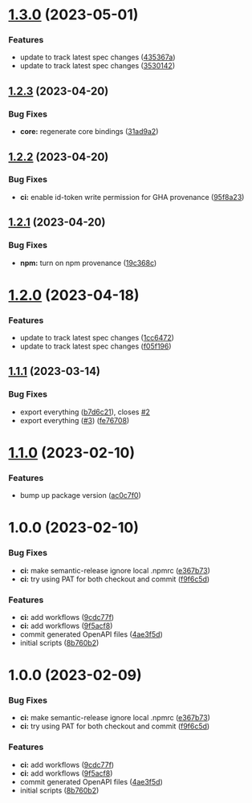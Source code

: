 # [1.3.0](https://github.com/paambaati/neon-js-sdk/compare/v1.2.3...v1.3.0) (2023-05-01)


### Features

* update to track latest spec changes ([435367a](https://github.com/paambaati/neon-js-sdk/commit/435367a91bbc056f60e41e011cd5eaa9f748df8e))
* update to track latest spec changes ([3530142](https://github.com/paambaati/neon-js-sdk/commit/35301428daa4548f6d599b944fa3ef91cb450674))

## [1.2.3](https://github.com/paambaati/neon-js-sdk/compare/v1.2.2...v1.2.3) (2023-04-20)


### Bug Fixes

* **core:** regenerate core bindings ([31ad9a2](https://github.com/paambaati/neon-js-sdk/commit/31ad9a24cb489de55ef03393dc4c0d269186bf35))

## [1.2.2](https://github.com/paambaati/neon-js-sdk/compare/v1.2.1...v1.2.2) (2023-04-20)


### Bug Fixes

* **ci:** enable id-token write permission for GHA provenance ([95f8a23](https://github.com/paambaati/neon-js-sdk/commit/95f8a236ff5ed50d17550aea719c0d0ad4b03da5))

## [1.2.1](https://github.com/paambaati/neon-js-sdk/compare/v1.2.0...v1.2.1) (2023-04-20)


### Bug Fixes

* **npm:** turn on npm provenance ([19c368c](https://github.com/paambaati/neon-js-sdk/commit/19c368c974faadc62dd183b98f5f71fd16da1ce6))

# [1.2.0](https://github.com/paambaati/neon-js-sdk/compare/v1.1.1...v1.2.0) (2023-04-18)


### Features

* update to track latest spec changes ([1cc6472](https://github.com/paambaati/neon-js-sdk/commit/1cc6472573ca36c774888f708e00736050e194fc))
* update to track latest spec changes ([f05f196](https://github.com/paambaati/neon-js-sdk/commit/f05f196276a7c1e5acbd310c086a1969ec410182))

## [1.1.1](https://github.com/paambaati/neon-js-sdk/compare/v1.1.0...v1.1.1) (2023-03-14)


### Bug Fixes

* export everything ([b7d6c21](https://github.com/paambaati/neon-js-sdk/commit/b7d6c21b3abe37119509ed75d4bb2fd439bfa404)), closes [#2](https://github.com/paambaati/neon-js-sdk/issues/2)
* export everything ([#3](https://github.com/paambaati/neon-js-sdk/issues/3)) ([fe76708](https://github.com/paambaati/neon-js-sdk/commit/fe76708ad6c7dc5a72f7b09be88f8e1e201a66d7))

# [1.1.0](https://github.com/paambaati/neon-js-sdk/compare/v1.0.0...v1.1.0) (2023-02-10)


### Features

* bump up package version ([ac0c7f0](https://github.com/paambaati/neon-js-sdk/commit/ac0c7f065beb6420158cf4b7586d0bb464c4e599))

# 1.0.0 (2023-02-10)


### Bug Fixes

* **ci:** make semantic-release ignore local .npmrc ([e367b73](https://github.com/paambaati/neon-js-sdk/commit/e367b73f1123a752999341cb9db3bb28d8921aa3))
* **ci:** try using PAT for both checkout and commit ([f9f6c5d](https://github.com/paambaati/neon-js-sdk/commit/f9f6c5d64d3c0276132a4cdba12836a9e351b74d))


### Features

* **ci:** add workflows ([9cdc77f](https://github.com/paambaati/neon-js-sdk/commit/9cdc77f4ff9e5b5c6dd7602db440d3105fd33fc9))
* **ci:** add workflows ([9f5acf8](https://github.com/paambaati/neon-js-sdk/commit/9f5acf8a2505b3560bb9886082d34c6886d06486))
* commit generated OpenAPI files ([4ae3f5d](https://github.com/paambaati/neon-js-sdk/commit/4ae3f5df8a68f01cff9c58de0f45d1c3285baf48))
* initial scripts ([8b760b2](https://github.com/paambaati/neon-js-sdk/commit/8b760b253631f74a52eb280ec46bfed716cb9fa8))

# 1.0.0 (2023-02-09)


### Bug Fixes

* **ci:** make semantic-release ignore local .npmrc ([e367b73](https://github.com/paambaati/neon-js-sdk/commit/e367b73f1123a752999341cb9db3bb28d8921aa3))
* **ci:** try using PAT for both checkout and commit ([f9f6c5d](https://github.com/paambaati/neon-js-sdk/commit/f9f6c5d64d3c0276132a4cdba12836a9e351b74d))


### Features

* **ci:** add workflows ([9cdc77f](https://github.com/paambaati/neon-js-sdk/commit/9cdc77f4ff9e5b5c6dd7602db440d3105fd33fc9))
* **ci:** add workflows ([9f5acf8](https://github.com/paambaati/neon-js-sdk/commit/9f5acf8a2505b3560bb9886082d34c6886d06486))
* commit generated OpenAPI files ([4ae3f5d](https://github.com/paambaati/neon-js-sdk/commit/4ae3f5df8a68f01cff9c58de0f45d1c3285baf48))
* initial scripts ([8b760b2](https://github.com/paambaati/neon-js-sdk/commit/8b760b253631f74a52eb280ec46bfed716cb9fa8))
